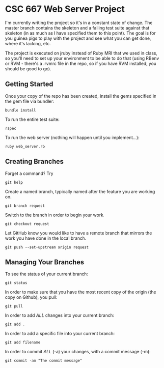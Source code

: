 # CSC 667 Web Server Project

I'm currently writing the project so it's in a constant state of change.  The master branch 
contains the skeleton and a failing test suite against that skeleton (in as much as I have 
specified them to this point). The goal is for you guinea pigs to play with the project and 
see what you can get done, where it's lacking, etc.

The project is executed on jruby instead of Ruby MRI that we used in class, so you'll need 
to set up your environment to be able to do that (using RBenv or RVM - there's a .rvmrc file 
in the repo, so if you have RVM installed, you should be good to go).

## Getting Started

Once your copy of the repo has been created, install the gems specified
in the gem file via bundler:
```
bundle install
```

To run the entire test suite:
```
rspec
```

To run the web server (nothing will happen until you implement...):
```
ruby web_server.rb
```

## Creating Branches

Forget a command? Try
```
git help
```

Create a named branch, typically named after the feature you are working
on.
```
git branch request
```

Switch to the branch in order to begin your work.
```
git checkout request
```

Let GitHub know you would like to have a remote branch that mirrors the
work you have done in the local branch.
```
git push --set-upstream origin request
```

## Managing Your Branches

To see the status of your current branch:
```
git status
```

In order to make sure that you have the most recent copy of the origin
(the copy on Github), you pull:
```
git pull
```

In order to add *ALL* changes into your current branch:
```
git add . 
```
In order to add a specific file into your current branch:
```
git add filename
```

In order to commit *ALL* (-a) your changes, with a commit message (-m):
```
git commit -am "The commit message"
```
